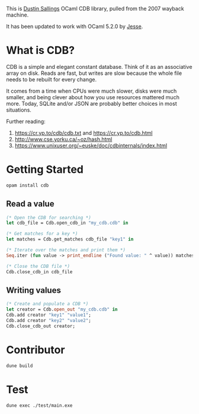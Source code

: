 This is [Dustin Sallings](https://github.com/dustin) OCaml CDB library, pulled from the 2007 
wayback machine.

It has been updated to work with OCaml 5.2.0 by [Jesse](https://github.com/createthis/ocaml-cdb).

# What is CDB?

CDB is a simple and elegant constant database. Think of it as an associative array on disk.
Reads are fast, but writes are slow because the whole file needs to be rebuilt for every change.

It comes from a time when CPUs were much slower, disks were much smaller, and being clever 
about how you use resources mattered much more. Today, SQLite and/or JSON are probably better 
choices in most situations.

Further reading:

1. https://cr.yp.to/cdb/cdb.txt and https://cr.yp.to/cdb.html
2. http://www.cse.yorku.ca/~oz/hash.html
3. https://www.unixuser.org/~euske/doc/cdbinternals/index.html

# Getting Started

```bash
opam install cdb
```

## Read a value

```ocaml
(* Open the CDB for searching *)
let cdb_file = Cdb.open_cdb_in "my_cdb.cdb" in

(* Get matches for a key *)
let matches = Cdb.get_matches cdb_file "key1" in

(* Iterate over the matches and print them *)
Seq.iter (fun value -> print_endline ("Found value: " ^ value)) matches;

(* Close the CDB file *)
Cdb.close_cdb_in cdb_file
```

## Writing values

```ocaml
(* Create and populate a CDB *)
let creator = Cdb.open_out "my_cdb.cdb" in
Cdb.add creator "key1" "value1";
Cdb.add creator "key2" "value2";
Cdb.close_cdb_out creator;
```

# Contributor

```bash
dune build
```

# Test

```bash
dune exec ./test/main.exe
```
